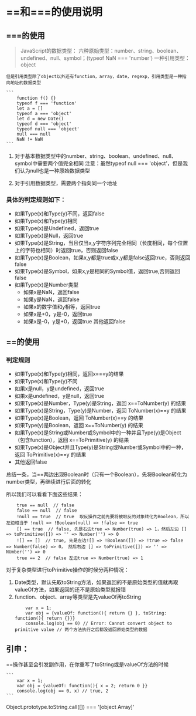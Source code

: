 # ==和===的使用说明

## ===的使用

> JavaScript的数据类型：
> 六种原始类型：number、string、boolean、undefined、null、symbol；(typeof NaN === 'number')
> 一种引用类型：object

    但是引用类型除了object以外还有function，array，date，regexp，引用类型是一种指向地址的数据类型

    ```
        function f() {}
        typeof f === 'function'
        let a = []
        typeof a === 'object'
        let d = new Date()
        typeof d === 'object'
        typeof null === 'object'
        null === null
        NaN != NaN
    ```

1. 对于基本数据类型中的number、string、boolean、undefined、null、symbol中需要两个值完全相同
   注意：虽然typeof null === 'object'，但是我们认为null也是一种原始数据类型

2. 对于引用数据类型，需要两个指向同一个地址

### 具体的判定规则如下：
* 如果Type(x)和Type(y)不同，返回false
* 如果Type(x)和Type(y)相同
* 如果Type(x)是Undefined，返回true
* 如果Type(x)是Null，返回true
* 如果Type(x)是String，当且仅当x,y字符序列完全相同（长度相同，每个位置上的字符也相同）时返回true，否则返回false
* 如果Type(x)是Boolean，如果x,y都是true或x,y都是false返回true，否则返回false
* 如果Type(x)是Symbol，如果x,y是相同的Symbol值，返回true,否则返回false
* 如果Type(x)是Number类型
    * 如果x是NaN，返回false
    * 如果y是NaN，返回false
    * 如果x的数字值和y相等，返回true
    * 如果x是+0，y是-0，返回true
    * 如果x是-0，y是+0，返回true
其他返回false

## ==的使用
### 判定规则
* 如果Type(x)和Type(y)相同，返回x===y的结果
* 如果Type(x)和Type(y)不同
* 如果x是null，y是undefined，返回true
* 如果x是undefined，y是null，返回true
* 如果Type(x)是Number，Type(y)是String，返回 x==ToNumber(y) 的结果
* 如果Type(x)是String，Type(y)是Number，返回 ToNumber(x)==y 的结果
* 如果Type(x)是Boolean，返回 ToNumber(x)==y 的结果
* 如果Type(y)是Boolean，返回 x==ToNumber(y) 的结果
* 如果Type(x)是String或Number或Symbol中的一种并且Type(y)是Object（包含function），返回 x==ToPrimitive(y) 的结果
* 如果Type(x)是Object并且Type(y)是String或Number或Symbol中的一种，返回 ToPrimitive(x)==y 的结果
* 其他返回false

总结一条，当==两边出现Boolean时（只有一个Boolean），先将Boolean转化为number类型，再继续进行后面的转化

所以我们可以看看下面这些结果：

```
    true == null  // false
    false == null  // false
    !null == true  // true  取反操作之前先要将被取反的对象转化为Boolean，所以左边相当于 !null => !Boolean(null) => !false => true
    [] == true  // false, 先是右边true => Number(true) => 1，然后左边 [] => toPrimitive([]) => '' => Number('') => 0
    ![] == []  // true, 先是左边![] => !Boolean([]) => !true => false => Number(false) => 0， 然后右边 [] => toPrimitive([]) => '' => NUmber('') => 0
    true == 2  // false 左边true => Number(true) => 1

```

对于复杂类型进行toPrimitive操作的时候分两种情况：
1. Date类型，默认先取toString方法，如果返回的不是原始类型的值就再取valueOf方法，如果返回的还不是原始类型就报错
2. function、object、array等类型是先valueOf再toString
    ```
        var x = 1;
        var obj = {valueOf: function(){ return {} }, toString: function(){ return {}}}
        console.log(obj == 0) // Error: Cannot convert object to primitive value // 两个方法执行之后都没返回原始类型的数据

    ```

## 引申：
    
==操作甚至会引发副作用，在你重写了toString或是valueOf方法的时候

    ```
        var x = 1;
        var obj = {valueOf: function(){ x = 2; return 0 }}
        console.log(obj == 0, x) // true, 2
    ```

Object.prototype.toString.call([]) === '[object Array]'
